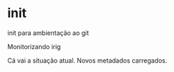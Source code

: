 # init
init para ambientação ao git

Monitorizando irig

Cá vai a situação atual. Novos metadados carregados.
